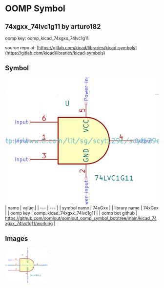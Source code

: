 # OOMP Symbol  
## 74xgxx_74lvc1g11  by arturo182  
  
oomp key: oomp_kicad_74xgxx_74lvc1g11  
  
source repo at: [https://gitlab.com/kicad/libraries/kicad-symbols](https://gitlab.com/kicad/libraries/kicad-symbols)  
## Symbol  
  
[![working.png](working_600.png)](working.png)  
| name | value | 
| --- | --- | 
| symbol name | 74xGxx | 
| library name | 74xGxx | 
| oomp key | oomp_kicad_74xgxx_74lvc1g11 | 
| oomp bot github | https://github.com/oomlout/oomlout_oomp_symbol_bot/tree/main/kicad_74xgxx_74lvc1g11/working | 
## Images  
  
[![working.png](working_140.png)](working.png)  

